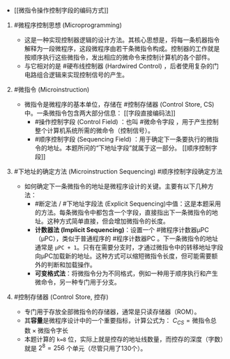 
- [[微指令操作控制字段的编码方式]] 
1. #微程序控制思想 (Microprogramming) 
    *   这是一种实现控制器逻辑的设计方法。其核心思想是，将每一条机器指令解释为一段微程序，这段微程序由若干条微指令构成。控制器的工作就是按顺序执行这些微指令，发出相应的微命令来控制计算机的各个部件。
    *   与它相对的是 #硬布线控制器 (Hardwired Control) ，后者使用复杂的门电路组合逻辑来实现控制信号的产生。

2.  #微指令 (Microinstruction)
    *   微指令是微程序的基本单位，存储在 #控制存储器 (Control Store, CS)  中。一条微指令包含两大部分信息：  [[字段直接编码法]] 
        *   #操作控制字段 (Control Field) ：也叫 #微命令字段 ，用于产生控制整个计算机系统所需的微命令（控制信号）。
        *   #顺序控制字段 (Sequencing Field) ：用于确定下一条要执行的微指令的地址。本题所问的“下地址字段”就属于这一部分。  [[顺序控制字段]] 

3.  #下地址的确定方法 (Microinstruction Sequencing)  #顺序控制字段确定方法 
    *   如何确定下一条微指令的地址是微程序设计的关键。主要有以下几种方法：
        *   #断定法 /  #下地址字段法 (Explicit Sequencing)中值：这是本题采用的方法。每条微指令中都包含一个字段，直接指出下一条微指令的地址。这种方式简单直接，但会增加微指令的长度。
        *   **计数器法 (Implicit Sequencing)**：设置一个 #微程序计数器μPC （μPC），类似于普通程序的 #程序计数器PC  。下一条微指令的地址通常是 `μPC + 1`。只有在需要分支时，才通过微指令中的转移地址字段向μPC加载新的地址。这种方式可以缩短微指令长度，但可能需要额外的判断和加载操作。
        *   **可变格式法**：将微指令分为不同格式，例如一种用于顺序执行和产生微命令，另一种专门用于分支。

4.  #控制存储器 (Control Store, 控存)
    *   专门用于存放全部微指令的存储器，通常是只读存储器（ROM）。
    *   其**容量**是微程序设计中的一个重要指标，计算公式为：
        $C_{CS} = \text{微指令总数} \times \text{微指令字长}$
    *   本题计算的 `k=8` 位，实际上就是控存的地址线数量，而控存的深度（字数）就是 $2^8 = 256$ 个单元（尽管只用了130个）。

